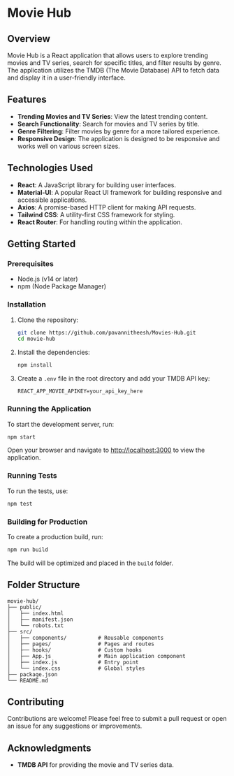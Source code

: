 # Movie Hub

## Overview
Movie Hub is a React application that allows users to explore trending movies and TV series, search for specific titles, and filter results by genre. The application utilizes the TMDB (The Movie Database) API to fetch data and display it in a user-friendly interface.

## Features
- **Trending Movies and TV Series**: View the latest trending content.
- **Search Functionality**: Search for movies and TV series by title.
- **Genre Filtering**: Filter movies by genre for a more tailored experience.
- **Responsive Design**: The application is designed to be responsive and works well on various screen sizes.

## Technologies Used
- **React**: A JavaScript library for building user interfaces.
- **Material-UI**: A popular React UI framework for building responsive and accessible applications.
- **Axios**: A promise-based HTTP client for making API requests.
- **Tailwind CSS**: A utility-first CSS framework for styling.
- **React Router**: For handling routing within the application.

## Getting Started

### Prerequisites
- Node.js (v14 or later)
- npm (Node Package Manager)

### Installation
1. Clone the repository:
   ```bash
   git clone https://github.com/pavannitheesh/Movies-Hub.git
   cd movie-hub
   ```

2. Install the dependencies:
   ```bash
   npm install
   ```

3. Create a `.env` file in the root directory and add your TMDB API key:
   ```plaintext
   REACT_APP_MOVIE_APIKEY=your_api_key_here
   ```

### Running the Application
To start the development server, run:
```bash
npm start
```
Open your browser and navigate to [http://localhost:3000](http://localhost:3000) to view the application.

### Running Tests
To run the tests, use:
```bash
npm test
```

### Building for Production
To create a production build, run:
```bash
npm run build
```
The build will be optimized and placed in the `build` folder.

## Folder Structure
```
movie-hub/
├── public/
│   ├── index.html
│   ├── manifest.json
│   └── robots.txt
├── src/
│   ├── components/          # Reusable components
│   ├── pages/               # Pages and routes
│   ├── hooks/               # Custom hooks
│   ├── App.js               # Main application component
│   ├── index.js             # Entry point
│   └── index.css            # Global styles
├── package.json
└── README.md
```

## Contributing
Contributions are welcome! Please feel free to submit a pull request or open an issue for any suggestions or improvements.


## Acknowledgments
- **TMDB API** for providing the movie and TV series data.
